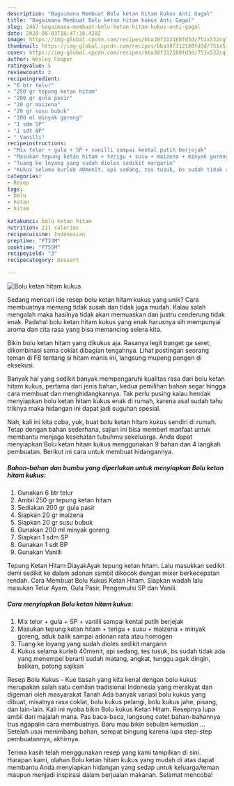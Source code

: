 ```yaml
---
description: "Bagaimana Membuat Bolu ketan hitam kukus Anti Gagal"
title: "Bagaimana Membuat Bolu ketan hitam kukus Anti Gagal"
slug: 2487-bagaimana-membuat-bolu-ketan-hitam-kukus-anti-gagal
date: 2020-08-03T16:47:38.420Z
image: https://img-global.cpcdn.com/recipes/bba38f312180fd3d/751x532cq70/bolu-ketan-hitam-kukus-foto-resep-utama.jpg
thumbnail: https://img-global.cpcdn.com/recipes/bba38f312180fd3d/751x532cq70/bolu-ketan-hitam-kukus-foto-resep-utama.jpg
cover: https://img-global.cpcdn.com/recipes/bba38f312180fd3d/751x532cq70/bolu-ketan-hitam-kukus-foto-resep-utama.jpg
author: Wesley Cooper
ratingvalue: 5
reviewcount: 3
recipeingredient:
- "6 btr telur"
- "250 gr tepung ketan hitam"
- "200 gr gula pasir"
- "20 gr maizena"
- "20 gr susu bubuk"
- "200 ml minyak goreng"
- "1 sdm SP"
- "1 sdt BP"
- " Vanilli"
recipeinstructions:
- "Mix telor + gula + SP + vanilli sampai kental putih berjejak"
- "Masukan tepung ketan hitam + terigu + susu + maizena + minyak goreng, aduk balik sampai adonan rata atau homogen"
- "Tuang ke loyang yang sudah dioles sedikit margarin"
- "Kukus selama kurleb 40menit, api sedang, tes tusuk, bs sudah tidak ada yang menempel berarti sudah matang, angkat, tunggu agak dingin, balikan, potong sajikan"
categories:
- Resep
tags:
- bolu
- ketan
- hitam

katakunci: bolu ketan hitam 
nutrition: 211 calories
recipecuisine: Indonesian
preptime: "PT33M"
cooktime: "PT55M"
recipeyield: "3"
recipecategory: Dessert

---
```



![Bolu ketan hitam kukus](https://img-global.cpcdn.com/recipes/bba38f312180fd3d/751x532cq70/bolu-ketan-hitam-kukus-foto-resep-utama.jpg)

Sedang mencari ide resep bolu ketan hitam kukus yang unik? Cara membuatnya memang tidak susah dan tidak juga mudah. Kalau salah mengolah maka hasilnya tidak akan memuaskan dan justru cenderung tidak enak. Padahal bolu ketan hitam kukus yang enak harusnya sih mempunyai aroma dan cita rasa yang bisa memancing selera kita.

Bikin bolu ketan hitam yang dikukus aja. Rasanya legit banget ga seret, dikombinasi sama coklat dibagian tengahnya. Lihat postingan seorang teman di FB tentang si hitam manis ini, langsung mupeng pengen di eksekusi.

Banyak hal yang sedikit banyak mempengaruhi kualitas rasa dari bolu ketan hitam kukus, pertama dari jenis bahan, kedua pemilihan bahan segar hingga cara membuat dan menghidangkannya. Tak perlu pusing kalau hendak menyiapkan bolu ketan hitam kukus enak di rumah, karena asal sudah tahu triknya maka hidangan ini dapat jadi suguhan spesial.


Nah, kali ini kita coba, yuk, buat bolu ketan hitam kukus sendiri di rumah. Tetap dengan bahan sederhana, sajian ini bisa memberi manfaat untuk membantu menjaga kesehatan tubuhmu sekeluarga. Anda dapat menyiapkan Bolu ketan hitam kukus menggunakan 9 bahan dan 4 langkah pembuatan. Berikut ini cara untuk membuat hidangannya.

<!--inarticleads1-->

##### Bahan-bahan dan bumbu yang diperlukan untuk menyiapkan Bolu ketan hitam kukus:

1. Gunakan 6 btr telur
1. Ambil 250 gr tepung ketan hitam
1. Sediakan 200 gr gula pasir
1. Siapkan 20 gr maizena
1. Siapkan 20 gr susu bubuk
1. Gunakan 200 ml minyak goreng
1. Siapkan 1 sdm SP
1. Gunakan 1 sdt BP
1. Gunakan  Vanilli


Tepung Ketan Hitam DiayakAyak tepung ketan hitam. Lalu masukkan sedikit demi sedikit ke dalam adonan sambil dikocok dengan mixer berkecepatan rendah. Cara Membuat Bolu Kukus Ketan Hitam. Siapkan wadah lalu masukan Telur Ayam, Gula Pasir, Pengemulsi SP dan Vanili. 

<!--inarticleads2-->

##### Cara menyiapkan Bolu ketan hitam kukus:

1. Mix telor + gula + SP + vanilli sampai kental putih berjejak
1. Masukan tepung ketan hitam + terigu + susu + maizena + minyak goreng, aduk balik sampai adonan rata atau homogen
1. Tuang ke loyang yang sudah dioles sedikit margarin
1. Kukus selama kurleb 40menit, api sedang, tes tusuk, bs sudah tidak ada yang menempel berarti sudah matang, angkat, tunggu agak dingin, balikan, potong sajikan


Resep Bolu Kukus - Kue basah yang kita kenal dengan bolu kukus merupakan salah satu cemilan tradisional Indonesia yang merakyat dan digemari oleh masyarakat Tanah Ada banyak variasi bolu kukus yang dibuat, misalnya rasa coklat, bolu kukus pelangi, bolu kukus jahe, pisang, dan lain-lain. Kali ini nyoba bikin Bolu kukus Ketan Hitam. Resepnya lupa ambil dari majalah mana. Pas baca-baca, langsung catet bahan-bahannya trus ngapalin cara membuatnya. Baru mau bikin sebulan kemudian … Setelah usai menimbang bahan, sempat bingung karena lupa step-step pembuatannya, akhirnya. 

Terima kasih telah menggunakan resep yang kami tampilkan di sini. Harapan kami, olahan Bolu ketan hitam kukus yang mudah di atas dapat membantu Anda menyiapkan hidangan yang sedap untuk keluarga/teman maupun menjadi inspirasi dalam berjualan makanan. Selamat mencoba!
